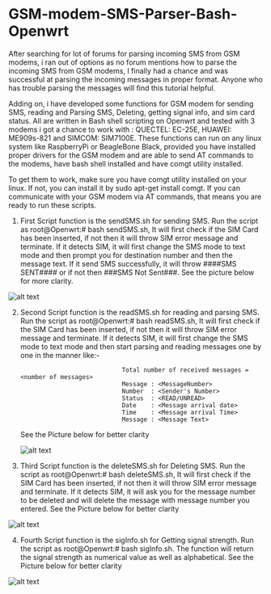 # GSM-modem-SMS-Parser-Bash-Openwrt
After searching for lot of forums for parsing incoming SMS from GSM modems, i ran out of options as no forum mentions how to parse the incoming SMS from GSM modems, I finally had a chance and was successful at parsing the incoming messages in proper format. Anyone who has trouble parsing the messages will find this tutorial helpful.

Adding on, i have developed some functions for GSM modem for sending SMS, reading and Parsing SMS, Deleting, getting signal info, and sim card status. All are written in Bash shell scripting on Openwrt and tested with 3 modems i got a chance to work with : QUECTEL: EC-25E, HUAWEI: ME909s-821 and SIMCOM: SIM7100E. These functions can run on any linux system like RaspberryPi or BeagleBone Black, provided you have installed proper drivers for the GSM modem and are able to send AT commands to the modems, have bash shell installed and have comgt utility installed.  

To get them to work, make sure you have comgt utility installed on your linux. If not, you can install it by sudo apt-get install comgt. If you can communicate with your GSM modem via AT commands, that means you are ready to run these scripts.

1) First Script function is the sendSMS.sh for sending SMS. Run the script as root@Openwrt:# bash sendSMS.sh, It will first check if the SIM Card has been inserted, if not then it will throw SIM error message and terminate. If it detects SIM, it will first change the SMS mode to text mode and then prompt you for destination number and then the message text. If it send SMS successfully, it will throw ####SMS SENT#### or if not then ###SMS Not Sent###. See the picture below for more clarity.

![alt text](https://github.com/pratikfarkase94/GSM-modem-SMS-Parser-Bash-Openwrt/blob/master/sendSMS.png)


2) Second Script function is the readSMS.sh for reading and parsing SMS. Run the script as root@Openwrt:# bash readSMS.sh, It will first check if the SIM Card has been inserted, if not then it will throw SIM error message and terminate. If it detects SIM, it will first change the SMS mode to text mode and then start parsing and reading messages one by one in the manner like:-

                                   Total number of received messages = <number of messages>
                                   Message : <MessageNumber>
                                   Number  : <Sender's Number>
                                   Status  : <READ/UNREAD>
                                   Date    : <Message arrival date>
                                   Time    : <Message arrival Time>
                                   Message : <Message Text>
                                   
   See the Picture below for better clarity
   
   ![alt text](https://github.com/pratikfarkase94/GSM-modem-SMS-Parser-Bash-Openwrt/blob/master/readSMS.png)
 
 
3) Third Script function is the deleteSMS.sh for Deleting SMS. Run the script as root@Openwrt:# bash deleteSMS.sh, It will first check if the SIM Card has been inserted, if not then it will throw SIM error message and terminate. If it detects SIM, it will ask you for the message number to be deleted and will delete the message with message number you entered. See the Picture below for better clarity

![alt text](https://github.com/pratikfarkase94/GSM-modem-SMS-Parser-Bash-Openwrt/blob/master/deleteSMS.png)


4) Fourth Script function is the sigInfo.sh for Getting signal strength. Run the script as root@Openwrt:# bash sigInfo.sh. The function will return the signal strength as numerical value as well as alphabetical. See the Picture below for better clarity

![alt text](https://github.com/pratikfarkase94/GSM-modem-SMS-Parser-Bash-Openwrt/blob/master/sigInfo.png)




















